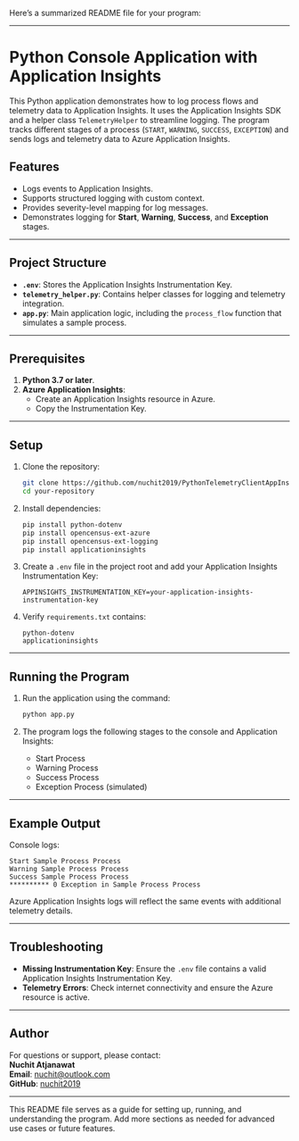 Here’s a summarized README file for your program:

---

# Python Console Application with Application Insights

This Python application demonstrates how to log process flows and telemetry data to Application Insights. It uses the Application Insights SDK and a helper class `TelemetryHelper` to streamline logging. The program tracks different stages of a process (`START`, `WARNING`, `SUCCESS`, `EXCEPTION`) and sends logs and telemetry data to Azure Application Insights.

## Features

- Logs events to Application Insights.
- Supports structured logging with custom context.
- Provides severity-level mapping for log messages.
- Demonstrates logging for **Start**, **Warning**, **Success**, and **Exception** stages.

---

## Project Structure

- **`.env`**: Stores the Application Insights Instrumentation Key.
- **`telemetry_helper.py`**: Contains helper classes for logging and telemetry integration.
- **`app.py`**: Main application logic, including the `process_flow` function that simulates a sample process.

---

## Prerequisites

1. **Python 3.7 or later**.
2. **Azure Application Insights**:
   - Create an Application Insights resource in Azure.
   - Copy the Instrumentation Key.

---

## Setup

1. Clone the repository:

   ```bash
   git clone https://github.com/nuchit2019/PythonTelemetryClientAppInsights.git
   cd your-repository
   ```

2. Install dependencies:

   ```bash
   pip install python-dotenv
   pip install opencensus-ext-azure
   pip install opencensus-ext-logging 
   pip install applicationinsights
   ```

3. Create a `.env` file in the project root and add your Application Insights Instrumentation Key:

   ```env
   APPINSIGHTS_INSTRUMENTATION_KEY=your-application-insights-instrumentation-key
   ```

4. Verify `requirements.txt` contains:

   ```text
   python-dotenv
   applicationinsights
   ```

---

## Running the Program

1. Run the application using the command:

   ```bash
   python app.py
   ```

2. The program logs the following stages to the console and Application Insights:
   - Start Process
   - Warning Process
   - Success Process
   - Exception Process (simulated)

---

## Example Output

Console logs:

```plaintext
Start Sample Process Process
Warning Sample Process Process
Success Sample Process Process
********** 0 Exception in Sample Process Process
```

Azure Application Insights logs will reflect the same events with additional telemetry details.

---

## Troubleshooting

- **Missing Instrumentation Key**: Ensure the `.env` file contains a valid Application Insights Instrumentation Key.
- **Telemetry Errors**: Check internet connectivity and ensure the Azure resource is active.

---

## Author

For questions or support, please contact:  
**Nuchit Atjanawat**  
**Email**: nuchit@outlook.com  
**GitHub**: [nuchit2019](https://github.com/nuchit2019)


---

This README file serves as a guide for setting up, running, and understanding the program. Add more sections as needed for advanced use cases or future features.

